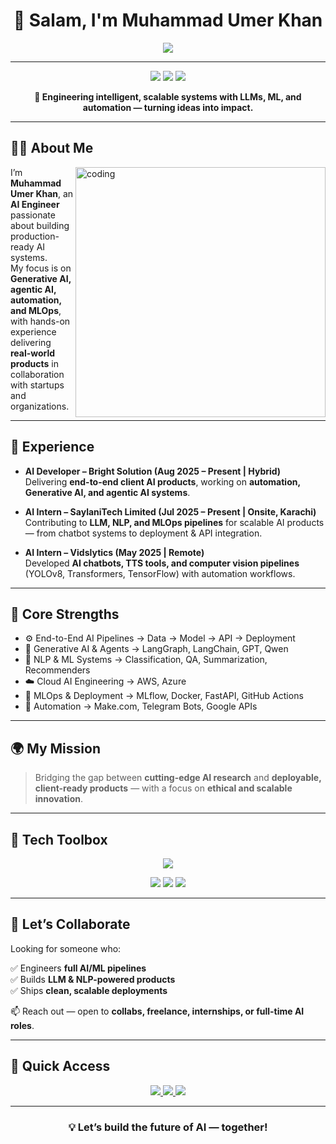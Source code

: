 <!-- MuhammadUmerKhan/MuhammadUmerKhan README.md -->

<h1 align="center">👋 Salam, I'm Muhammad Umer Khan</h1>

<p align="center">
  <img src="https://readme-typing-svg.herokuapp.com?font=Fira+Code&size=25&pause=500&center=true&vCenter=true&color=00EFFF&width=1000&height=50&lines=AI+Engineer+%7C+ML+%7C+LLMs+%7C+NLP+%7C+MLOps+%7C+Automation;Delivering+End-to-End+AI+Products+that+Scale+%F0%9F%94%A5;From+Research+to+Production+Deployment" />
</p>

---

<p align="center">
  <img src="https://img.shields.io/badge/AI%20Engineer-ML%2C%20LLMs%2C%20NLP%2C%20MLOps-blue?style=flat-square" />
  <img src="https://img.shields.io/badge/Cloud-AWS%20%7C%20Azure-0abde3?style=flat-square" />
  <img src="https://img.shields.io/badge/Open%20to-Remote%20%7C%20Hybrid%20%7C%20Collabs-success?style=flat-square" />
</p>

<p align="center"><strong>🔧 Engineering intelligent, scalable systems with LLMs, ML, and automation — turning ideas into impact.</strong></p>

---

## 👨‍💼 About Me

<img align="right" alt="coding" width="400" src="https://media.giphy.com/media/qgQUggAC3Pfv687qPC/giphy.gif" />

I’m **Muhammad Umer Khan**, an **AI Engineer** passionate about building production-ready AI systems.  
My focus is on **Generative AI, agentic AI, automation, and MLOps**, with hands-on experience delivering **real-world products** in collaboration with startups and organizations.

---

## 💼 Experience

- **AI Developer – Bright Solution (Aug 2025 – Present | Hybrid)**  
  Delivering **end-to-end client AI products**, working on **automation, Generative AI, and agentic AI systems**.  

- **AI Intern – SaylaniTech Limited (Jul 2025 – Present | Onsite, Karachi)**  
  Contributing to **LLM, NLP, and MLOps pipelines** for scalable AI products — from chatbot systems to deployment & API integration.  

- **AI Intern – Vidslytics (May 2025 | Remote)**  
  Developed **AI chatbots, TTS tools, and computer vision pipelines** (YOLOv8, Transformers, TensorFlow) with automation workflows.  

---

## 🚀 Core Strengths

- ⚙️ End-to-End AI Pipelines → Data → Model → API → Deployment  
- 🧠 Generative AI & Agents → LangGraph, LangChain, GPT, Qwen  
- 🔬 NLP & ML Systems → Classification, QA, Summarization, Recommenders  
- ☁️ Cloud AI Engineering → AWS, Azure  
- 🔁 MLOps & Deployment → MLflow, Docker, FastAPI, GitHub Actions  
- 🔧 Automation → Make.com, Telegram Bots, Google APIs  

---

## 🌍 My Mission

> Bridging the gap between **cutting-edge AI research** and **deployable, client-ready products** — with a focus on **ethical and scalable innovation**.

---

## 🧰 Tech Toolbox

<p align="center">
  <img src="https://skillicons.dev/icons?i=python,pytorch,tensorflow,fastapi,streamlit,docker,git,github,mysql,postgresql,vscode,jupyter,linux,aws,azure" />
</p>

<p align="center">
  <img src="https://img.shields.io/badge/LLMs-GPT%20%7C%20Qwen%20%7C%20LLaMA4-informational?style=flat-square" />
  <img src="https://img.shields.io/badge/Cloud-AWS%20%7C%20Azure%20ML%20%7C%20Streamlit%20Cloud-blue?style=flat-square" />
  <img src="https://img.shields.io/badge/Deployment-HuggingFace%20%7C%20Vercel%20%7C%20Docker-lightgrey?style=flat-square" />
</p>

---

## 💬 Let’s Collaborate

Looking for someone who:

✅ Engineers **full AI/ML pipelines**  
✅ Builds **LLM & NLP-powered products**  
✅ Ships **clean, scalable deployments**  

📫 Reach out — open to **collabs, freelance, internships, or full-time AI roles**.  

---

## 📎 Quick Access

<p align="center">
  <a href="https://www.linkedin.com/in/muhammad-umer-khan-61729b260/" target="_blank">
    <img src="https://img.shields.io/badge/LinkedIn-0A66C2?style=for-the-badge&logo=linkedin&logoColor=white" />
  </a>
  <a href="https://portfolio-sigma-mocha-67.vercel.app/" target="_blank">
    <img src="https://img.shields.io/badge/Portfolio-111827?style=for-the-badge&logo=google-chrome&logoColor=white" />
  </a>
  <a href="https://drive.google.com/uc?export=download&id=1_g1C1nZRHqMRAojRo6wAt2aSJ22cG8QM" target="_blank">
    <img src="https://img.shields.io/badge/Resume-FF6B6B?style=for-the-badge&logo=adobeacrobatreader&logoColor=white" />
  </a>
</p>

---

<h3 align="center">💡 Let’s build the future of AI — together!</h3>

